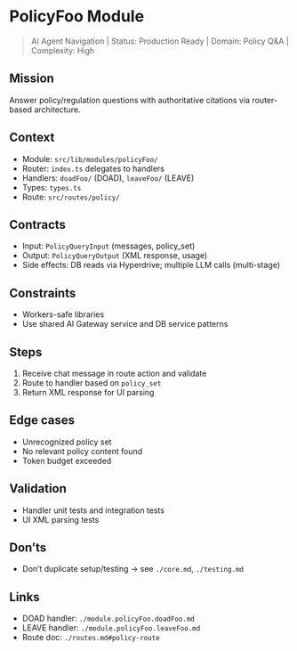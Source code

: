 # PolicyFoo Module

> AI Agent Navigation | Status: Production Ready | Domain: Policy Q&A | Complexity: High

## Mission

Answer policy/regulation questions with authoritative citations via router-based architecture.

## Context

- Module: `src/lib/modules/policyFoo/`
- Router: `index.ts` delegates to handlers
- Handlers: `doadFoo/` (DOAD), `leaveFoo/` (LEAVE)
- Types: `types.ts`
- Route: `src/routes/policy/`

## Contracts

- Input: `PolicyQueryInput` (messages, policy_set)
- Output: `PolicyQueryOutput` (XML response, usage)
- Side effects: DB reads via Hyperdrive; multiple LLM calls (multi-stage)

## Constraints

- Workers-safe libraries
- Use shared AI Gateway service and DB service patterns

## Steps

1. Receive chat message in route action and validate
2. Route to handler based on `policy_set`
3. Return XML response for UI parsing

## Edge cases

- Unrecognized policy set
- No relevant policy content found
- Token budget exceeded

## Validation

- Handler unit tests and integration tests
- UI XML parsing tests

## Don’ts

- Don’t duplicate setup/testing → see `./core.md`, `./testing.md`

## Links

- DOAD handler: `./module.policyFoo.doadFoo.md`
- LEAVE handler: `./module.policyFoo.leaveFoo.md`
- Route doc: `./routes.md#policy-route`
